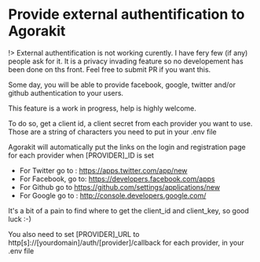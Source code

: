 # Provide external authentification to Agorakit

!> External authentification is not working curently. I have fery few (if any) people ask for it. It is a privacy invading feature so no developement has been done on ths front. Feel free to submit PR if you want this.


Some day, you will be able to  provide facebook, google, twitter and/or github authentication to your users.

This feature is a work in progress, help is highly welcome.

To do so, get a client id, a client secret from each provider you want to use. Those are a string of characters you need to put in your .env file

Agorakit will automatically put the links on the login and registration page for each provider when [PROVIDER]_ID is set

- For Twitter go to : https://apps.twitter.com/app/new
- For Facebook, go to: https://developers.facebook.com/apps
- For Github go to https://github.com/settings/applications/new
- For Google go to : http://console.developers.google.com/

It's a bit of a pain to find where to get the client_id and client_key, so good luck :-)

You also need to set [PROVIDER]_URL to http[s]://[yourdomain]/auth/[provider]/callback for each provider, in your .env file
